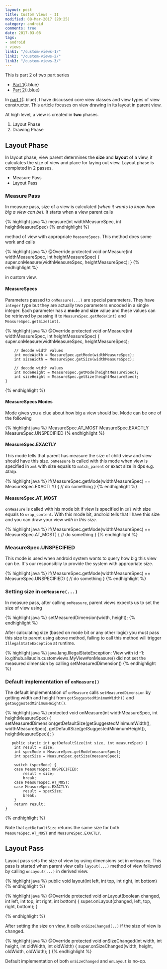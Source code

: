 ```yaml
---
layout: post
title: Custom Views - II
modified: 08-Mar-2017 (20:25)
category: android
comments: true
date: 2017-03-08
tags:
- android
- views
link1: "/custom-views-1/"
link2: "/custom-views-2/"
link3: "/custom-views-3/"
---
```


This is part 2 of two part series

- [Part 1]({{site.url}}{{page.link1}}){:.blue}
- [Part 2]({{site.url}}{{page.link2}}){:.blue}

In [part 1]({{site.url}}{{page.link1}}){:.blue}, I have discussed core view classes and view types of view constructor. This article focuses on view drawing in its
layout in parent view.

At high level, a view is created in **two** phases.

1. Layout Phase
2. Drawing Phase


## Layout Phase

In layout phase, view parent determines the **size** and **layout** of a view, it calculates the size of view and place for laying out view.
Layout phase is completed in 2 passes.

- Measure Pass
- Layout Pass


### Measure Pass

In measure pass, size of a view is calculated (*when it wants to know how big a view can be*). It starts when a view parent calls

{% highlight java %}
measure(int widthMeasureSpec, int heightMeasureSpec)
{% endhighlight %}

method of view with appropriate `MeasureSpecs`. This method does some work and calls

{% highlight java %}
    @Override
    protected void onMeasure(int widthMeasureSpec, int heightMeasureSpec) {
        super.onMeasure(widthMeasureSpec, heightMeasureSpec);
    }
{% endhighlight %}

in custom view.

#### MeasureSpecs

Parameters passed to `onMeasure(...)` are special parameters. They have `integer` type but they are actually two parameters encoded
 in a single integer. Each parameter has a **mode** and **size** value and these values can be retrieved by passing it
 to `MeasureSpec.getMode(int)` and `MeasureSpec.getSize(int)`.
 
 {% highlight java %}
     @Override
    protected void onMeasure(int widthMeasureSpec, int heightMeasureSpec) {
        super.onMeasure(widthMeasureSpec, heightMeasureSpec);

        // decode width values
        int modeWidth = MeasureSpec.getMode(widthMeasureSpec);
        int sizeWidth = MeasureSpec.getSize(widthMeasureSpec);

        // decode width values
        int modeHeight = MeasureSpec.getMode(heightMeasureSpec);
        int sizeHeight = MeasureSpec.getSize(heightMeasureSpec);
    }

 {% endhighlight %}

#### MeasureSpecs Modes

Mode gives you a clue about how big a view should be. Mode can be one of the following

{% highlight java %}
  MeasureSpec.AT_MOST
  MeasureSpec.EXACTLY
  MeasureSpec.UNSPECIFIED
{% endhighlight %}

#### MeasureSpec.EXACTLY

This mode tells that parent has measure the size of child view and view should have this size. `onMeasure` is called with this mode
when view is specified in `xml` with size equals to `match_parent` or exact size in dps e.g. 40dp.

{% highlight java %}
if(MeasureSpec.getMode(widthMeasureSpec) == MeasureSpec.EXACTLY) {
    // do something
}
{% endhighlight %}

#### MeasureSpec.AT_MOST

`onMeasure` is called with his mode bit if view is specified in `xml` with size equals to `wrap_content`. With this mode bit, android tells that
I have this size and you can draw your view *with in this size*.

{% highlight java %}
if(MeasureSpec.getMode(widthMeasureSpec) == MeasureSpec.AT_MOST) {
    // do something
}
{% endhighlight %}

### MeasureSpec.UNSPECIFIED

This mode is used when android system wants to query how big this view can be. It's our responsibliy to provide the system with appropriate size.

{% highlight java %}
if(MeasureSpec.getMode(widthMeasureSpec) == MeasureSpec.UNSPECIFIED) {
    // do something
}
{% endhighlight %}

### Setting size in `onMeasure(...)`

In measure pass, after calling `onMeasure`, parent views expects us to set the size of view using 

{% highlight java %}
setMeasuredDimension(width, height);
{% endhighlight %}

After calculating size (based on mode bit or any other logic) you must pass this size to parent using above method, failing to call
this method will trigger `IllegalStateException` at runtime.

{% highlight java %}
  java.lang.IllegalStateException: View with id -1: io.github.allaudin.customviews.MyView#onMeasure() did not set the measured dimension by calling setMeasuredDimension()
{% endhighlight %}


### Default implementation of `onMeasure()`

The default implementation of `onMeasure` calls `setMeasuredDimension` by getting width and height from `getSuggestedMinimumWidth()`
and `getSuggestedMinimumHeight()`.

{% highlight java %}
    protected void onMeasure(int widthMeasureSpec, int heightMeasureSpec) {
        setMeasuredDimension(getDefaultSize(getSuggestedMinimumWidth(), widthMeasureSpec),
                getDefaultSize(getSuggestedMinimumHeight(), heightMeasureSpec));
    }

       public static int getDefaultSize(int size, int measureSpec) {
        int result = size;
        int specMode = MeasureSpec.getMode(measureSpec);
        int specSize = MeasureSpec.getSize(measureSpec);

        switch (specMode) {
        case MeasureSpec.UNSPECIFIED:
            result = size;
            break;
        case MeasureSpec.AT_MOST:
        case MeasureSpec.EXACTLY:
            result = specSize;
            break;
        }
        return result;
    }

{% endhighlight %}

Note that `getDefaultSize` returns the same size for both `MeasureSpec.AT_MOST` and `MeasureSpec.EXACTLY`.

## Layout Pass

Layout pass sets the size of view by using dimensions set in `onMeasure`. This pass is started when parent view calls `layout(...)` method
of view followed by calling `onLayout(...)` in derived view.

{% highlight java %}
public void layout(int left, int top, int right, int bottom)
{% endhighlight %}

{% highlight java %}
  @Override
    protected void onLayout(boolean changed, int left, int top, int right, int bottom) {
        super.onLayout(changed, left, top, right, bottom);
    }

{% endhighlight %}

After setting the size on view, it calls `onSizeChanged(..)` if the size of view is changed.

{% highlight java %}
 @Override
    protected void onSizeChanged(int width, int height, int oldWidth, int oldWidth) {
        super.onSizeChanged(width, height, oldWidth, oldWidth);
    }
{% endhighlight %}

Default implementation of both `onSizeChanged` and `onLayout` is no-op.
